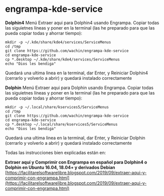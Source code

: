 # engrampa-kde-service

**Dolphin4**
Menú Extraer aqui para Dolphin4 usando Engrampa. Copiar todas las siguietnes líneas y poner en la terminal (las he preparado para que las pueda copiar todas y ahorrar tiempo):


	mkdir -p ~/.kde/share/kde4/services/ServiceMenus
	cd /tmp
	git clone https://github.com/wachin/engrampa-kde-service
	cd engrampa-kde-service
	cp *.desktop ~/.kde/share/kde4/services/ServiceMenus
	echo "Dios les bendiga"


Quedará una ultima linea en la terminal, dar Enter, y Reiniciar Dolphin4 (cerrarlo y volverlo a abrir) y quedará instalado correctamente


**Dolphin**
Menú Extraer aqui para Dolphin usando Engrampa. Copiar todas las siguietnes líneas y poner en la terminal (las he preparado para que las pueda copiar todas y ahorrar tiempo):


	mkdir -p ~/.local/share/kservices5/ServiceMenus
	cd /tmp
	git clone https://github.com/wachin/engrampa-kde-service
	cd engrampa-kde-service
	cp *.desktop ~/.local/share/kservices5/ServiceMenus
	echo "Dios les bendiga"
	
	
Quedará una ultima linea en la terminal, dar Enter, y Reiniciar Dolphin (cerrarlo y volverlo a abrir) y quedará instalado correctamente


Todas las instrucciones bien explicadas están en:

**Extraer aquí y Comprimir con Engrampa en español para Dolphin4 o Dolphin en Ubuntu 16.04, 18.04+ y derivados Debian**
[https://facilitarelsoftwarelibre.blogspot.com/2019/09/extraer-aqui-y-comprimir-con-engrampa.html](https://facilitarelsoftwarelibre.blogspot.com/2019/09/extraer-aqui-y-comprimir-con-engrampa.html) 



